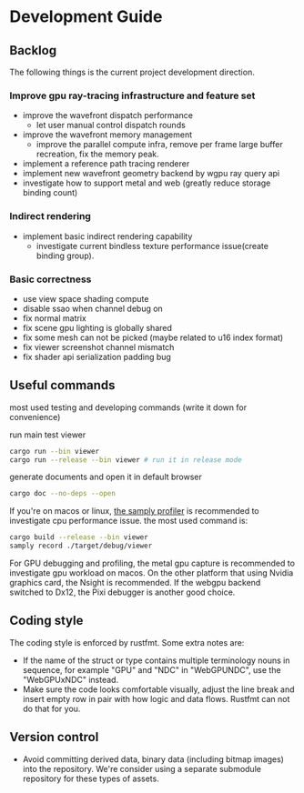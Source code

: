 # Development Guide

## Backlog

The following things is the current project development direction.

### Improve gpu ray-tracing infrastructure and feature set

- improve the wavefront dispatch performance
  - let user manual control dispatch rounds
- improve the wavefront memory management
  - improve the parallel compute infra, remove per frame large buffer recreation, fix the memory peak.
- implement a reference path tracing renderer
- implement new wavefront geometry backend by wgpu ray query api
- investigate how to support metal and web (greatly reduce storage binding count)

### Indirect rendering

- implement basic indirect rendering capability
  - investigate current bindless texture performance issue(create binding group).

### Basic correctness

- use view space shading compute
- disable ssao when channel debug on
- fix normal matrix
- fix scene gpu lighting is globally shared
- fix some mesh can not be picked (maybe related to u16 index format)
- fix viewer screenshot channel mismatch
- fix shader api serialization padding bug

## Useful commands

most used testing and developing commands (write it down for convenience)

run main test viewer

```bash
cargo run --bin viewer
cargo run --release --bin viewer # run it in release mode
```

generate documents and open it in default browser

```bash
cargo doc --no-deps --open
```

If you're on macos or linux, [the samply profiler](https://github.com/mstange/samply) is recommended to investigate cpu performance issue.  the most used command is:

```bash
cargo build --release --bin viewer
samply record ./target/debug/viewer
```

For GPU debugging and profiling, the metal gpu capture is recommended to investigate gpu workload on macos. On the other platform that using Nvidia graphics card, the Nsight is recommended. If the webgpu backend switched to Dx12, the Pixi debugger is another good choice.

## Coding style

The coding style is enforced by rustfmt. Some extra notes are:

- If the name of the struct or type contains multiple terminology nouns in sequence, for example "GPU" and "NDC" in "WebGPUNDC", use the "WebGPUxNDC" instead.
- Make sure the code looks comfortable visually, adjust the line break and insert empty row in pair with how logic and data flows. Rustfmt can not do that for you.

## Version control

- Avoid committing derived data, binary data (including bitmap images) into the repository. We're consider using a separate submodule repository for these types of assets.
